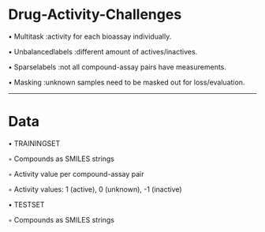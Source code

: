 # Drug-Activity-Challenges

• Multitask :activity for each bioassay individually.

• Unbalancedlabels :different amount of actives/inactives.

• Sparselabels :not all compound-assay pairs have measurements.

• Masking :unknown samples need to be masked out for loss/evaluation.

---------------------------------------------------------------------------------
# Data

• TRAININGSET


  ◦ Compounds as SMILES strings

  ◦ Activity value per compound-assay pair

  ◦ Activity values: 1 (active), 0 (unknown), -1 (inactive)

               

• TESTSET


  ◦ Compounds as SMILES strings


